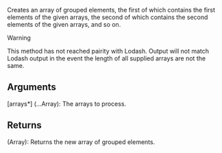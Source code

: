 Creates an array of grouped elements, the first of which contains the first elements of the given arrays, the second of which contains the second elements of the given arrays, and so on.

> [!Warning]
> This method has not reached pairity with Lodash. 
> Output will not match Lodash output in the event the length of all supplied arrays are not the same.

## Arguments

[arrays*] (...Array): The arrays to process.


## Returns

(Array): Returns the new array of grouped elements.